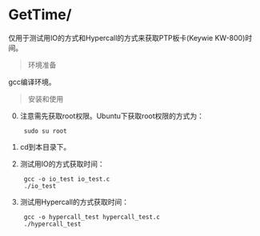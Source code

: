 # GetTime/

仅用于测试用IO的方式和Hypercall的方式来获取PTP板卡(Keywie KW-800)时间。

> 环境准备

gcc编译环境。

> 安装和使用

0. 注意需先获取root权限。Ubuntu下获取root权限的方式为：

        sudo su root

1. cd到本目录下。

2. 测试用IO的方式获取时间：

        gcc -o io_test io_test.c
        ./io_test

2. 测试用Hypercall的方式获取时间：

        gcc -o hypercall_test hypercall_test.c
        ./hypercall_test
